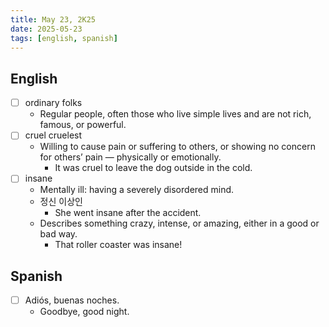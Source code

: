 ```yaml
---
title: May 23, 2K25
date: 2025-05-23
tags: [english, spanish]
---
```


## English

- [ ] ordinary folks
  - Regular people, often those who live simple lives and are not rich, famous, or powerful.
- [ ] cruel cruelest
  - Willing to cause pain or suffering to others, or showing no concern for others’ pain — physically or emotionally.
    - It was cruel to leave the dog outside in the cold.
- [ ] insane
  - Mentally ill: having a severely disordered mind.
  - 정신 이상인
    - She went insane after the accident.
  - Describes something crazy, intense, or amazing, either in a good or bad way.
    - That roller coaster was insane!

## Spanish

- [ ] Adiós, buenas noches.
  - Goodbye, good night.